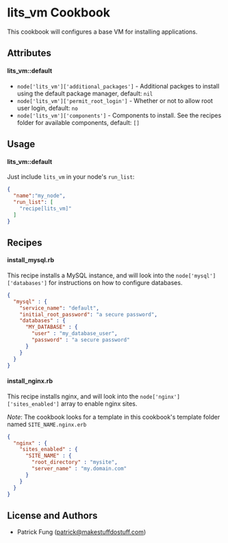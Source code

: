 lits_vm Cookbook
=============
This cookbook will configures a base VM for installing applications.

Attributes
----------

#### lits_vm::default
* `node['lits_vm']['additional_packages']` - Additional packges to install using the default package manager, default: `nil`
* `node['lits_vm']['permit_root_login']` - Whether or not to allow root user login, default: `no`
* `node['lits_vm']['components']` - Components to install. See the recipes folder for available components, default: `[]`

Usage
-----

#### lits_vm::default

Just include `lits_vm` in your node's `run_list`:

```json
{
  "name":"my_node",
  "run_list": [
    "recipe[lits_vm]"
  ]
}
```

Recipes
-------

#### install_mysql.rb

This recipe installs a MySQL instance, and will look into the `node['mysql']['databases']` for instructions on how to configure databases.

```json
{
  "mysql" : {
    "service_name": "default",
    "initial_root_password": "a secure password",
    "databases" : {
      "MY_DATABASE" : {
        "user" : "my_database_user",
        "password" : "a secure password"
      }
    }
  }
}
```

#### install_nginx.rb

This recipe installs nginx, and will look into the `node['nginx']['sites_enabled']` array to enable nginx sites.

*Note*: The cookbook looks for a template in this cookbook's template folder named `SITE_NAME.nginx.erb`

```json
{ 
  "nginx" : {
    "sites_enabled" : {
      "SITE_NAME" : {
        "root_directory" : "mysite",
        "server_name" : "my.domain.com"
      }
    }
  }
}
```

License and Authors
-------------------
* Patrick Fung (<patrick@makestuffdostuff.com>)
